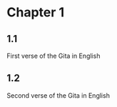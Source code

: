 # Chapter 1  
## 1.1  
First verse of the Gita in English  
## 1.2  
Second verse of the Gita in English  
